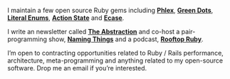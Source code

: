 I maintain a few open source Ruby gems including **[Phlex](https://phlex.fun)**, **[Green Dots](https://github.com/joeldrapper/green_dots)**, **[Literal Enums](https://github.com/joeldrapper/literal_enums)**, **[Action State](https://github.com/joeldrapper/action_state)** and **[Ecase](https://github.com/joeldrapper/ecase)**.

I write an newsletter called **[The Abstraction](https://www.theabstraction.space)** and co-host a pair-programming show, **[Naming Things](https://www.namingthings.org)** and a podcast, **[Rooftop Ruby](https://www.rooftopruby.com)**.

I’m open to contracting opportunities related to Ruby / Rails performance, architecture, meta-programming and anything related to my open-source software. Drop me an email if you’re interested.

